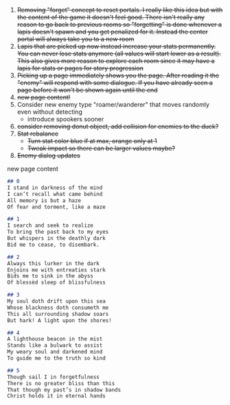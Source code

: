 1. ~~Removing "forget" concept to reset portals. I really like this idea but with the content of the game it doesn't feel
   good. There isn't really any reason to go back to previous rooms so "forgetting" is done whenever a lapis doesn't
   spawn and you get penalized for it. Instead the center portal will always take you to a new room~~
2. ~~Lapis that are picked up now instead increase your stats permanently. You can never lose stats anymore (all values
   will start lower as a result). This also gives more reason to explore each room since it may have a lapis for stats
   or pages for story progression~~
3. ~~Picking up a page immediately shows you the page. After reading it the "enemy" will respond with some dialogue. If
   you have already seen a page before it won't be shown again until the end~~
4. ~~new page content!~~
5. Consider new enemy type "roamer/wanderer" that moves randomly even without detecting
    * introduce spookers sooner
6. ~~consider removing donut object, add collision for enemies to the duck?~~
7. ~~Stat rebalance~~
    * ~~Turn stat color blue if at max, orange only at 1~~
    * ~~Tweak impact so there can be larger values maybe?~~
8. ~~Enemy dialog updates~~


new page content
```markdown
## 0
I stand in darkness of the mind
I can’t recall what came behind
All memory is but a haze
Of fear and torment, like a maze

## 1
I search and seek to realize
To bring the past back to my eyes
But whispers in the deathly dark
Bid me to cease, to disembark.

## 2
Always this lurker in the dark
Enjoins me with entreaties stark
Bids me to sink in the abyss
Of blessèd sleep of blissfulness

## 3
My soul doth drift upon this sea
Whose blackness doth consumeth me
This all surrounding shadow soars
But hark! A light upon the shores!

## 4
A lighthouse beacon in the mist
Stands like a bulwark to assist
My weary soul and darkened mind
To guide me to the truth so kind

## 5
Though sail I in forgetfulness
There is no greater bliss than this
That though my past’s in shadow bands
Christ holds it in eternal hands
```
